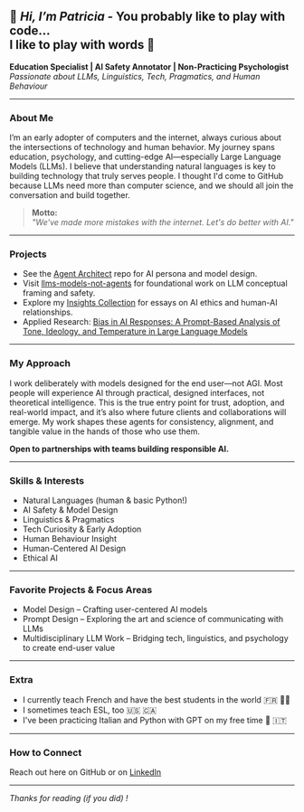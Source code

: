 ## 👋 *Hi, I’m Patricia* - You probably like to play with code...<br>I like to play with words 🧩

**Education Specialist | AI Safety Annotator | Non-Practicing Psychologist**  
_Passionate about LLMs, Linguistics, Tech, Pragmatics, and Human Behaviour_

---

### About Me

I’m an early adopter of computers and the internet, always curious about the intersections of technology and human behavior. My journey spans education, psychology, and cutting-edge AI—especially Large Language Models (LLMs). I believe that understanding natural languages is key to building technology that truly serves people. I thought I'd come to GitHub because LLMs need more than computer science, and we should all join the conversation and build together.

> **Motto:**  
> _"We've made more mistakes with the internet. Let's do better with AI."_

---

### Projects

- See the [Agent Architect](https://github.com/patriciaschaffer/agent-architect/blob/main/README.md) repo for AI persona and model design.  
- Visit [llms-models-not-agents](https://github.com/patriciaschaffer/llm-models-not-agents) for foundational work on LLM conceptual framing and safety.
- Explore my [Insights Collection](https://github.com/patriciaschaffer/patriciaschaffer/blob/main/insights/README.md) for essays on AI ethics and human-AI relationships.
- Applied Research: [Bias in AI Responses: A Prompt-Based Analysis of Tone, Ideology, and Temperature in Large Language Models](https://github.com/patriciaschaffer/about_me/tree/main/research)

---

### My Approach

I work deliberately with models designed for the end user—not AGI. Most people will experience AI through practical, designed interfaces, not theoretical intelligence. This is the true entry point for trust, adoption, and real-world impact, and it’s also where future clients and collaborations will emerge. My work shapes these agents for consistency, alignment, and tangible value in the hands of those who use them.

**Open to partnerships with teams building responsible AI.**

---

### Skills & Interests

- Natural Languages (human & basic Python!)
- AI Safety & Model Design
- Linguistics & Pragmatics
- Tech Curiosity & Early Adoption
- Human Behaviour Insight
- Human-Centered AI Design
- Ethical AI

---

### Favorite Projects & Focus Areas

- Model Design – Crafting user-centered AI models  
- Prompt Design – Exploring the art and science of communicating with LLMs  
- Multidisciplinary LLM Work – Bridging tech, linguistics, and psychology to create end-user value

---

### Extra

- I currently teach French and have the best students in the world 🇫🇷 👩‍🏫
- I sometimes teach ESL, too 🇺🇸 🇨🇦  
- I've been practicing Italian and Python with GPT on my free time 🐍 🇮🇹

---

### How to Connect

Reach out here on GitHub or on [LinkedIn](https://www.linkedin.com/in/patriciaschaffer)

---

_Thanks for reading (if you did) !_
